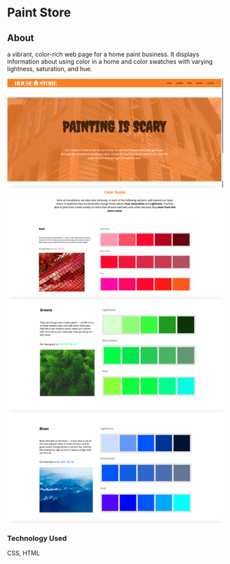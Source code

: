 # Paint Store

## About
a vibrant, color-rich web page for a home paint business. 
It displays information about using color in a home and color swatches with varying lightness, saturation, and hue.


<img src="./images/landing.png">
<img src="./images/red.png">
<img src="./images/green.png">
<img src="./images/blue.png">



### Technology Used

CSS, HTML



